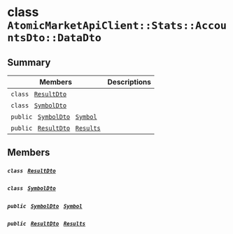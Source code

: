 # class `AtomicMarketApiClient::Stats::AccountsDto::DataDto` 

## Summary

 Members                                | Descriptions                                
----------------------------------------|---------------------------------------------
`class ` [`ResultDto`](.github/workflows/documentation/md/AtomicMarketApiClient--Stats--AccountsDto--DataDto--ResultDto.md#class_atomic_market_api_client_1_1_stats_1_1_accounts_dto_1_1_data_dto_1_1_result_dto)        | 
`class ` [`SymbolDto`](.github/workflows/documentation/md/AtomicMarketApiClient--Stats--AccountsDto--DataDto--SymbolDto.md#class_atomic_market_api_client_1_1_stats_1_1_accounts_dto_1_1_data_dto_1_1_symbol_dto)        | 
`public ` [`SymbolDto`](.github/workflows/documentation/md/AtomicMarketApiClient--Stats--AccountsDto--DataDto--SymbolDto.md#class_atomic_market_api_client_1_1_stats_1_1_accounts_dto_1_1_data_dto_1_1_symbol_dto)` ` [`Symbol`](#class_atomic_market_api_client_1_1_stats_1_1_accounts_dto_1_1_data_dto_1a10788cdb2d6d32f8a4b33f075a7e3925) | 
`public ` [`ResultDto`](.github/workflows/documentation/md/AtomicMarketApiClient--Stats--AccountsDto--DataDto--ResultDto.md#class_atomic_market_api_client_1_1_stats_1_1_accounts_dto_1_1_data_dto_1_1_result_dto)` ` [`Results`](#class_atomic_market_api_client_1_1_stats_1_1_accounts_dto_1_1_data_dto_1ae53b057151d39a8ddfa1d9cfd49ff7ed) | 

## Members

##### `class ` [`ResultDto`](.github/workflows/documentation/md/AtomicMarketApiClient--Stats--AccountsDto--DataDto--ResultDto.md#class_atomic_market_api_client_1_1_stats_1_1_accounts_dto_1_1_data_dto_1_1_result_dto) 

##### `class ` [`SymbolDto`](.github/workflows/documentation/md/AtomicMarketApiClient--Stats--AccountsDto--DataDto--SymbolDto.md#class_atomic_market_api_client_1_1_stats_1_1_accounts_dto_1_1_data_dto_1_1_symbol_dto) 

##### `public ` [`SymbolDto`](.github/workflows/documentation/md/AtomicMarketApiClient--Stats--AccountsDto--DataDto--SymbolDto.md#class_atomic_market_api_client_1_1_stats_1_1_accounts_dto_1_1_data_dto_1_1_symbol_dto)` ` [`Symbol`](#class_atomic_market_api_client_1_1_stats_1_1_accounts_dto_1_1_data_dto_1a10788cdb2d6d32f8a4b33f075a7e3925) 

##### `public ` [`ResultDto`](.github/workflows/documentation/md/AtomicMarketApiClient--Stats--AccountsDto--DataDto--ResultDto.md#class_atomic_market_api_client_1_1_stats_1_1_accounts_dto_1_1_data_dto_1_1_result_dto)` ` [`Results`](#class_atomic_market_api_client_1_1_stats_1_1_accounts_dto_1_1_data_dto_1ae53b057151d39a8ddfa1d9cfd49ff7ed) 

